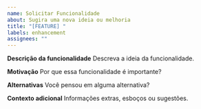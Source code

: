 ```yaml
---
name: Solicitar Funcionalidade
about: Sugira uma nova ideia ou melhoria
title: "[FEATURE] "
labels: enhancement
assignees: ""
---
```


**Descrição da funcionalidade**
Descreva a ideia da funcionalidade.

**Motivação**
Por que essa funcionalidade é importante?

**Alternativas**
Você pensou em alguma alternativa?

**Contexto adicional**
Informações extras, esboços ou sugestões.